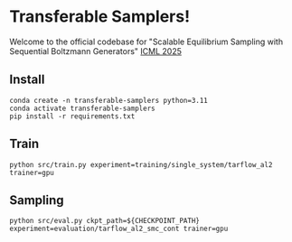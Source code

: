 # Transferable Samplers!

Welcome to the official codebase for "Scalable Equilibrium Sampling with Sequential Boltzmann Generators" [ICML 2025](https://icml.cc/virtual/2025/poster/45137)

## Install

```
conda create -n transferable-samplers python=3.11
conda activate transferable-samplers
pip install -r requirements.txt
```

## Train
```
python src/train.py experiment=training/single_system/tarflow_al2 trainer=gpu
```

## Sampling
```
python src/eval.py ckpt_path=${CHECKPOINT_PATH} experiment=evaluation/tarflow_al2_smc_cont trainer=gpu
```
